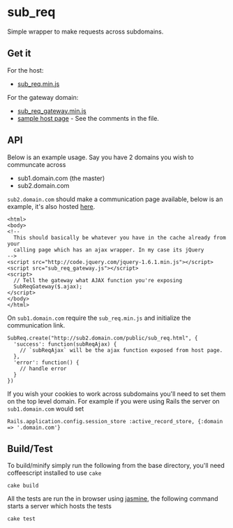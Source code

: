 # sub_req

Simple wrapper to make requests across subdomains.

## Get it

For the host:
 * [sub_req.min.js](https://github.com/orangemug/sub_req/raw/master/build/sub_req.js)

For the gateway domain:
 * [sub_req_gateway.min.js](https://github.com/orangemug/sub_req/raw/master/build/sub_req_gateway.min.js)
 * [sample host page](https://github.com/orangemug/sub_req/raw/master/html/sub_req.html) - See the comments in the file.



## API
Below is an example usage. Say you have 2 domains you wish to communcate across

 * sub1.domain.com (the master)
 * sub2.domain.com

`sub2.domain.com` should make a communication page available, below is an example, it's also hosted [here](https://github.com/orangemug/sub_req/raw/master/html/sub_req.html).

    <html>
    <body>
    <!--
      This should basically be whatever you have in the cache already from your
      calling page which has an ajax wrapper. In my case its jQuery
    -->
    <script src="http://code.jquery.com/jquery-1.6.1.min.js"></script>
    <script src="sub_req_gateway.js"></script>
    <script>
      // Tell the gateway what AJAX function you're exposing
      SubReqGateway($.ajax);
    </script>
    </body>
    </html>


On `sub1.domain.com` require the `sub_req.min.js` and initialize the communication link.

    SubReq.create("http://sub2.domain.com/public/sub_req.html", {
      'success': function(subReqAjax) {
        // `subReqAjax` will be the ajax function exposed from host page.
      },
      'error': function() {
        // handle error
      }
    })

If you wish your cookies to work across subdomains you'll need to set them on the top level domain. For example if you were using Rails the server on `sub1.domain.com` would set

    Rails.application.config.session_store :active_record_store, {:domain => '.domain.com'}


## Build/Test
To build/minify simply run the following from the base directory, you'll need coffeescript installed to use `cake`

    cake build

All the tests are run the in browser using [jasmine](https://jasmine.github.io/), the following command starts a server which hosts the tests

    cake test

